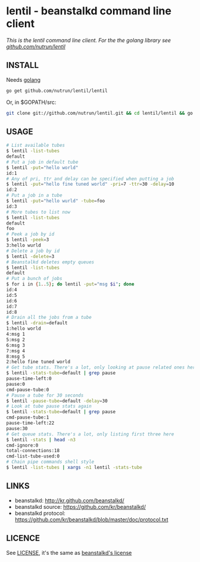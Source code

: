 # lentil - beanstalkd command line client

_This is the lentil command line client. For the the golang library see [github.com/nutrun/lentil](https://github.com/nutrun/lentil)_

## INSTALL

Needs [golang](http://golang.org/)

```bash
go get github.com/nutrun/lentil/lentil
```

Or, in $GOPATH/src:

```bash
git clone git://github.com/nutrun/lentil.git && cd lentil/lentil && go install
```

## USAGE

```bash
# List available tubes
$ lentil -list-tubes
default
# Put a job in default tube
$ lentil -put="hello world"
id:1
# Any of pri, ttr and delay can be specified when putting a job
$ lentil -put="hello fine tuned world" -pri=7 -ttr=30 -delay=10
id:2
# Put a job in a tube
$ lentil -put="hello wurld" -tube=foo
id:3
# More tubes to list now
$ lentil -list-tubes
default
foo
# Peek a job by id
$ lentil -peek=3
3:hello wurld
# Delete a job by id
$ lentil -delete=3
# Beanstalkd deletes empty queues
$ lentil -list-tubes
default
# Put a bunch of jobs
$ for i in {1..5}; do lentil -put="msg $i"; done
id:4
id:5
id:6
id:7
id:8
# Drain all the jobs from a tube
$ lentil -drain=default
1:hello world
4:msg 1
5:msg 2
6:msg 3
7:msg 4
8:msg 5
2:hello fine tuned world
# Get tube stats. There's a lot, only looking at pause related ones here
$ lentil -stats-tube=default | grep pause
pause-time-left:0
pause:0
cmd-pause-tube:0
# Pause a tube for 30 seconds
$ lentil -pause-tube=default -delay=30
# Look at tube pause stats again
$ lentil -stats-tube=default | grep pause
cmd-pause-tube:1
pause-time-left:22
pause:30
# Get queue stats. There's a lot, only listing first three here
$ lentil -stats | head -n3
cmd-ignore:0
total-connections:18
cmd-list-tube-used:0
# Chain pipe commands shell style
$ lentil -list-tubes | xargs -n1 lentil -stats-tube
```

## LINKS
* beanstalkd: http://kr.github.com/beanstalkd/
* beanstalkd source: https://github.com/kr/beanstalkd/
* beanstalkd protocol: https://github.com/kr/beanstalkd/blob/master/doc/protocol.txt

## LICENCE
See [LICENSE](https://github.com/nutrun/lentil/blob/master/LICENSE),
it's the same as [beanstalkd's license](https://github.com/kr/beanstalkd/blob/master/LICENSE)
